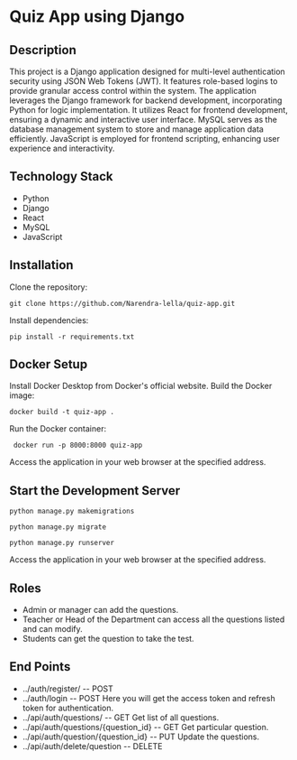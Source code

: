 # Quiz App using Django

## Description
This project is a Django application designed for multi-level authentication security using JSON Web Tokens (JWT). It features role-based logins to provide granular access control within the system. The application leverages the Django framework for backend development, incorporating Python for logic implementation. It utilizes React for frontend development, ensuring a dynamic and interactive user interface. MySQL serves as the database management system to store and manage application data efficiently. JavaScript is employed for frontend scripting, enhancing user experience and interactivity.

## Technology Stack
- Python
- Django
- React
- MySQL
- JavaScript

## Installation
Clone the repository:
```
git clone https://github.com/Narendra-lella/quiz-app.git
```
Install dependencies:
``` 
pip install -r requirements.txt
```

## Docker Setup
Install Docker Desktop from Docker's official website.
Build the Docker image:

```
docker build -t quiz-app .
```
Run the Docker container:
```
 docker run -p 8000:8000 quiz-app

```
Access the application in your web browser at the specified address.

## Start the Development Server
```
python manage.py makemigrations
```
```
python manage.py migrate
```
```
python manage.py runserver
```
Access the application in your web browser at the specified address.

## Roles
- Admin or manager can add the questions.
- Teacher or Head of the Department can access all the questions listed and can modify.
- Students can get the question to take the test.

## End Points
- ../auth/register/ -- POST
- ../auth/login -- POST
  Here you will get the access token and refresh token for authentication.
- ../api/auth/questions/ -- GET
  Get list of all questions.
- ../api/auth/questions/{question_id} -- GET
  Get particular question.
- ../api/auth/question/{question_id} -- PUT
  Update the questions.
- ../api/auth/delete/question -- DELETE
